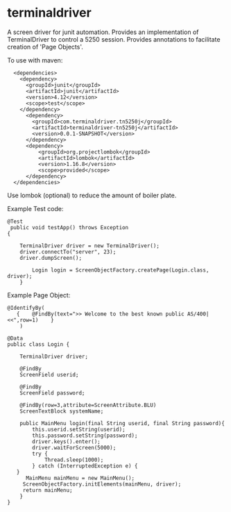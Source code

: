 # terminaldriver
A screen driver for junit automation.
Provides an implementation of TerminalDriver to control a 5250 session.  Provides annotations to facilitate creation of 'Page Objects'.


To use with maven:

      <dependencies>
        <dependency>
          <groupId>junit</groupId>
          <artifactId>junit</artifactId>
          <version>4.12</version>
          <scope>test</scope>
        </dependency>
	      <dependency>
    	    <groupId>com.terminaldriver.tn5250j</groupId>
	        <artifactId>terminaldriver-tn5250j</artifactId>
    	    <version>0.0.1-SNAPSHOT</version>
	      </dependency>
	      <dependency>
		      <groupId>org.projectlombok</groupId>
	    	  <artifactId>lombok</artifactId>
		      <version>1.16.8</version>
		      <scope>provided</scope>
	      </dependency>    
      </dependencies>
      
  Use lombok (optional) to reduce the amount of boiler plate.
  
  
  Example Test code:
  
    @Test
     public void testApp() throws Exception
    {
	 
        TerminalDriver driver = new TerminalDriver();
        driver.connectTo("server", 23);
        driver.dumpScreen();
		
		    Login login = ScreenObjectFactory.createPage(Login.class, driver);
		}
		
Example Page Object:	
		
	@IdentifyBy(
	   {	@FindBy(text=">> Welcome to the best known public AS/400| <<",row=1)	}
        )

    @Data
    public class Login {

	    TerminalDriver driver;
	
	    @FindBy
	    ScreenField userid;
	
	    @FindBy
	    ScreenField password;
	
    	@FindBy(row=3,attribute=ScreenAttribute.BLU)
	    ScreenTextBlock systemName;

	    public MainMenu login(final String userid, final String password){
		    this.userid.setString(userid);
		    this.password.setString(password);
		    driver.keys().enter();
		    driver.waitForScreen(5000);
		    try {
			    Thread.sleep(1000);
		    } catch (InterruptedException e) {
	   }
	 	  MainMenu mainMenu = new MainMenu();
	  	 ScreenObjectFactory.initElements(mainMenu, driver);
  		 return mainMenu;
    	}
    }
